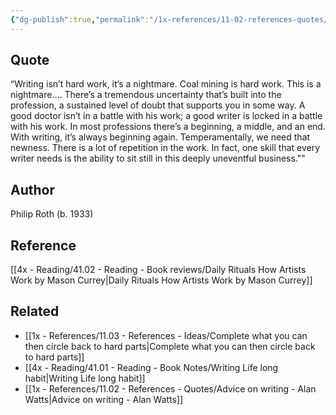 ```yaml
---
{"dg-publish":true,"permalink":"/1x-references/11-02-references-quotes/writing-isnt-hard-work-its-a-nightmare-philip-roth/","title":"Writing isnt hard work its a nightmare - Philip Roth","dgShowBacklinks":false}
---
```



## Quote
“Writing isn’t hard work, it’s a nightmare. Coal mining is hard work. This is a nightmare.… There’s a tremendous uncertainty that’s built into the profession, a sustained level of doubt that supports you in some way. A good doctor isn’t in a battle with his work; a good writer is locked in a battle with his work. In most professions there’s a beginning, a middle, and an end. With writing, it’s always beginning again. Temperamentally, we need that newness. There is a lot of repetition in the work. In fact, one skill that every writer needs is the ability to sit still in this deeply uneventful business.""

## Author
Philip Roth (b. 1933)

## Reference
[[4x - Reading/41.02 - Reading - Book reviews/Daily Rituals How Artists Work by Mason Currey\|Daily Rituals How Artists Work by Mason Currey]]

## Related
- [[1x - References/11.03 - References - Ideas/Complete what you can then circle back to hard parts\|Complete what you can then circle back to hard parts]]
- [[4x - Reading/41.01 - Reading - Book Notes/Writing Life long habit\|Writing Life long habit]]
- [[1x - References/11.02 - References - Quotes/Advice on writing - Alan Watts\|Advice on writing - Alan Watts]]
